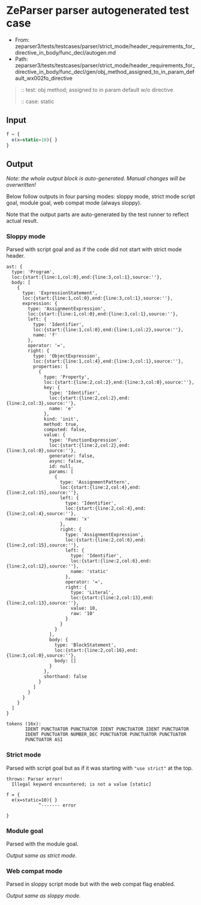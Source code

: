 # ZeParser parser autogenerated test case

- From: zeparser3/tests/testcases/parser/strict_mode/header_requirements_for_directive_in_body/func_decl/autogen.md
- Path: zeparser3/tests/testcases/parser/strict_mode/header_requirements_for_directive_in_body/func_decl/gen/obj_method_assigned_to_in_param_default_wx002fo_directive

> :: test: obj method; assigned to in param default w/o directive
>
> :: case: static

## Input


`````js
f = {
  e(x=static=10){ }
}
`````

## Output

_Note: the whole output block is auto-generated. Manual changes will be overwritten!_

Below follow outputs in four parsing modes: sloppy mode, strict mode script goal, module goal, web compat mode (always sloppy).

Note that the output parts are auto-generated by the test runner to reflect actual result.

### Sloppy mode

Parsed with script goal and as if the code did not start with strict mode header.

`````
ast: {
  type: 'Program',
  loc:{start:{line:1,col:0},end:{line:3,col:1},source:''},
  body: [
    {
      type: 'ExpressionStatement',
      loc:{start:{line:1,col:0},end:{line:3,col:1},source:''},
      expression: {
        type: 'AssignmentExpression',
        loc:{start:{line:1,col:0},end:{line:3,col:1},source:''},
        left: {
          type: 'Identifier',
          loc:{start:{line:1,col:0},end:{line:1,col:2},source:''},
          name: 'f'
        },
        operator: '=',
        right: {
          type: 'ObjectExpression',
          loc:{start:{line:1,col:4},end:{line:3,col:1},source:''},
          properties: [
            {
              type: 'Property',
              loc:{start:{line:2,col:2},end:{line:3,col:0},source:''},
              key: {
                type: 'Identifier',
                loc:{start:{line:2,col:2},end:{line:2,col:3},source:''},
                name: 'e'
              },
              kind: 'init',
              method: true,
              computed: false,
              value: {
                type: 'FunctionExpression',
                loc:{start:{line:2,col:2},end:{line:3,col:0},source:''},
                generator: false,
                async: false,
                id: null,
                params: [
                  {
                    type: 'AssignmentPattern',
                    loc:{start:{line:2,col:4},end:{line:2,col:15},source:''},
                    left: {
                      type: 'Identifier',
                      loc:{start:{line:2,col:4},end:{line:2,col:4},source:''},
                      name: 'x'
                    },
                    right: {
                      type: 'AssignmentExpression',
                      loc:{start:{line:2,col:6},end:{line:2,col:15},source:''},
                      left: {
                        type: 'Identifier',
                        loc:{start:{line:2,col:6},end:{line:2,col:12},source:''},
                        name: 'static'
                      },
                      operator: '=',
                      right: {
                        type: 'Literal',
                        loc:{start:{line:2,col:13},end:{line:2,col:13},source:''},
                        value: 10,
                        raw: '10'
                      }
                    }
                  }
                ],
                body: {
                  type: 'BlockStatement',
                  loc:{start:{line:2,col:16},end:{line:3,col:0},source:''},
                  body: []
                }
              },
              shorthand: false
            }
          ]
        }
      }
    }
  ]
}

tokens (16x):
       IDENT PUNCTUATOR PUNCTUATOR IDENT PUNCTUATOR IDENT PUNCTUATOR
       IDENT PUNCTUATOR NUMBER_DEC PUNCTUATOR PUNCTUATOR PUNCTUATOR
       PUNCTUATOR ASI
`````

### Strict mode

Parsed with script goal but as if it was starting with `"use strict"` at the top.

`````
throws: Parser error!
  Illegal keyword encountered; is not a value [static]

f = {
  e(x=static=10){ }
            ^------- error

}
`````


### Module goal

Parsed with the module goal.

_Output same as strict mode._

### Web compat mode

Parsed in sloppy script mode but with the web compat flag enabled.

_Output same as sloppy mode._
